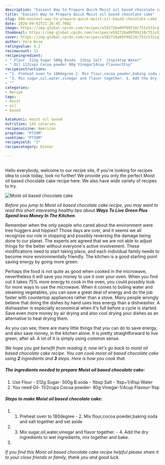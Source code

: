 ```yaml
---
description: "Easiest Way to Prepare Quick Moist oil based chocolate cake"
title: "Easiest Way to Prepare Quick Moist oil based chocolate cake"
slug: 686-easiest-way-to-prepare-quick-moist-oil-based-chocolate-cake
date: 2020-09-02T21:26:45.708Z
image: https://img-global.cpcdn.com/recipes/e592726a09f09210/751x532cq70/moist-oil-based-chocolate-cake-recipe-main-photo.jpg
thumbnail: https://img-global.cpcdn.com/recipes/e592726a09f09210/751x532cq70/moist-oil-based-chocolate-cake-recipe-main-photo.jpg
cover: https://img-global.cpcdn.com/recipes/e592726a09f09210/751x532cq70/moist-oil-based-chocolate-cake-recipe-main-photo.jpg
author: Vera Wise
ratingvalue: 4.2
reviewcount: 11
recipeingredient:
- " Flour  512g Sugar 500g Bsoda  1tbsp Salt  1tsp14tsp Water"
- " Oil 112cups Cocoa powder 80g Vinegar14cup Flavour1tsp"
recipeinstructions:
- "1. Preheat oven to 180degree 2. Mix flour,cocoa powder,baking soda and salt together and set aside"
- "3. Mix sugar,oil,water,vinegar and flavor together. 4. Add the dry ingredients to wet ingredients, mix together and bake."
- ""
categories:
- Recipe
tags:
- moist
- oil
- based

katakunci: moist oil based 
nutrition: 143 calories
recipecuisine: American
preptime: "PT29M"
cooktime: "PT39M"
recipeyield: "3"
recipecategory: Dinner

---
```

<br>
Hello everybody, welcome to our recipe site, If you're looking for recipes idea to cook today, look no further! We provide you only the perfect Moist oil based chocolate cake recipe here. We also have wide variety of recipes to try.
<br>


![Moist oil based chocolate cake](https://img-global.cpcdn.com/recipes/e592726a09f09210/751x532cq70/moist-oil-based-chocolate-cake-recipe-main-photo.jpg)

<i>Before you jump to Moist oil based chocolate cake recipe, you may want to read this short interesting healthy tips about 
<strong>Ways To Live Green Plus Spend less Money In The Kitchen</strong>.</i>
</br>

Remember when the only people who cared about the environment were tree huggers and hippies? Those days are over, and it seems we all recognize our role in stopping and possibly reversing the damage being done to our planet. The experts are agreed that we are not able to adjust things for the better without everyone's active involvement. These modifications need to start taking place, and each individual family needs to become more environmentally friendly. The kitchen is a good starting point saving energy by going more green.

Perhaps the food is not quite as good when cooked in the microwave, nevertheless it will save you money to use it over your oven. When you find out it takes 75% more energy to cook in the oven, you could possibly look for more ways to use the microwave. When it comes to boiling water and steaming vegetables, you can save a great deal of energy and do the job faster with countertop appliances rather than a stove. Many people wrongly believe that doing the dishes by hand uses less energy than a dishwasher. A dishwasher is especially economical when it's full before a cycle is started. Save even more money by air drying and also cool drying your dishes as an alternative to heat drying them.

As you can see, there are many little things that you can do to save energy, and also save money, in the kitchen alone. It is pretty straightforward to live green, after all. A lot of it is simply using common sense.


<i>We hope you got benefit from reading it, now let's go back to moist oil based chocolate cake recipe. You can cook moist oil based chocolate cake using <strong>2</strong> ingredients and <strong>3</strong> steps. Here is how you cook that.
</i>

##### The ingredients needed to prepare Moist oil based chocolate cake:

1. Use  Flour - 512g Sugar- 500g B.soda - 1tbsp Salt - 1tsp+1/4tsp Water
1. You need  Oil- 11/2cups Cocoa powder- 80g Vinegar-1/4cup Flavour-1tsp


##### Steps to make Moist oil based chocolate cake:

1. 1. Preheat oven to 180degree - 2. Mix flour,cocoa powder,baking soda and salt together and set aside
1. 3. Mix sugar,oil,water,vinegar and flavor together. - 4. Add the dry ingredients to wet ingredients, mix together and bake.
1. 


<i>If you find this Moist oil based chocolate cake recipe helpful please share it to your close friends or family, thank you and good luck.</i>
